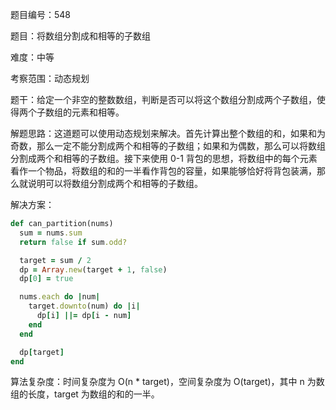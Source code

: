 题目编号：548

题目：将数组分割成和相等的子数组

难度：中等

考察范围：动态规划

题干：给定一个非空的整数数组，判断是否可以将这个数组分割成两个子数组，使得两个子数组的元素和相等。

解题思路：这道题可以使用动态规划来解决。首先计算出整个数组的和，如果和为奇数，那么一定不能分割成两个和相等的子数组；如果和为偶数，那么可以将数组分割成两个和相等的子数组。接下来使用 0-1 背包的思想，将数组中的每个元素看作一个物品，将数组的和的一半看作背包的容量，如果能够恰好将背包装满，那么就说明可以将数组分割成两个和相等的子数组。

解决方案：

```ruby
def can_partition(nums)
  sum = nums.sum
  return false if sum.odd?

  target = sum / 2
  dp = Array.new(target + 1, false)
  dp[0] = true

  nums.each do |num|
    target.downto(num) do |i|
      dp[i] ||= dp[i - num]
    end
  end

  dp[target]
end
```

算法复杂度：时间复杂度为 O(n * target)，空间复杂度为 O(target)，其中 n 为数组的长度，target 为数组的和的一半。